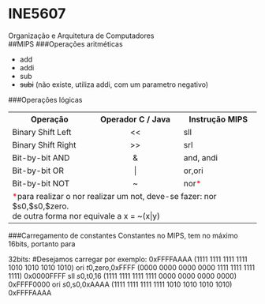 # INE5607
Organização e Arquitetura de Computadores
<br />
##MIPS
###Operações aritméticas
<ul><li>add</li>
    <li>addi</li>
    <li>sub</li>
    <li><strike>subi</strike> (não existe, utiliza addi, com um parametro negativo)</li>
</ul>

###Operações lógicas
<table>
<tr><th>Operação</th><th>Operador C / Java</th><th>Instrução MIPS</th></tr>
<tr><td>Binary Shift Left</td><td align="center"> << </td><td>sll</td></tr>
<tr><td>Binary Shift Right</td><td align="center"> >> </td><td>srl</td></tr>
<tr><td>Bit-by-bit AND </td><td align="center"> & </td><td>and, andi</td></tr>
<tr><td>Bit-by-bit OR</td><td align="center"> | </td><td>or,ori</td></tr>
<tr><td>Bit-by-bit NOT</td><td align="center"> ~ </td><td>nor<span style="color:red;">*</span></td></tr>
<tr><td colspan="3"><span style="color:red;">*</span>para realizar o nor realizar um not, deve-se fazer: nor $s0,$s0,$zero. <br /> 
                    de outra forma nor equivale a x = ~(x|y)
    </td>
</tr>
</table>

###Carregamento de constantes
Constantes no MIPS, tem no máximo 16bits, portanto para

32bits:
#Desejamos carregar por exemplo: 0xFFFFAAAA (1111 1111 1111 1111 1010 1010 1010 1010)
ori $t0,$zero,0xFFFF                        (0000 0000 0000 0000 1111 1111 1111 1111) 0x0000FFFF
sll $s0,$t0,16                              (1111 1111 1111 1111 0000 0000 0000 0000) 0xFFFF0000
ori $s0,$s0,0xAAAA                          (1111 1111 1111 1111 1010 1010 1010 1010) 0xFFFFAAAA

